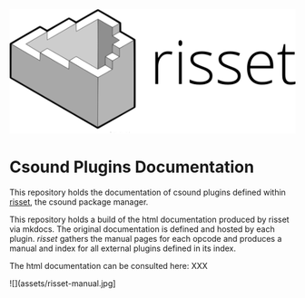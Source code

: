 ![risset](assets/risset-title-white.png)


# Csound Plugins Documentation

This repository holds the documentation of csound plugins defined within [risset], 
the csound package manager.

This repository holds a build of the html documentation produced by risset via mkdocs. The 
original documentation is defined and hosted by each plugin. *risset* gathers the manual
pages for each opcode and produces a manual and index for all external plugins defined in 
its index.

The html documentation can be consulted here: XXX

![](assets/risset-manual.jpg]

[risset]: https://github.com/csound-plugins/risset
